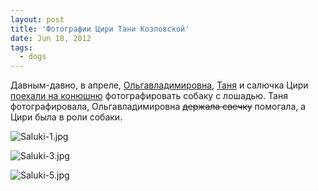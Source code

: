 ```yaml
---
layout: post
title: 'Фотографии Цири Тани Козловской'
date: Jun 18, 2012
tags:
  - dogs
---
```


Давным-давно, в апреле, [Ольгавладимировна](http://airve.livejournal.com/), [Таня](http://kofestudio.livejournal.com/) и салючка Цири [поехали на конюшню](http://kofestudio.livejournal.com/61290.html) фотографировать собаку с лошадью. Таня фотографировала, Ольгавладимировна ~~держала свечку~~ помогала, а Цири была в роли собаки.

![Saluki-1.jpg](upload://Saluki-1.jpg)

<!--more-->

![Saluki-3.jpg](upload://Saluki-3.jpg)

![Saluki-5.jpg](upload://Saluki-5.jpg)
